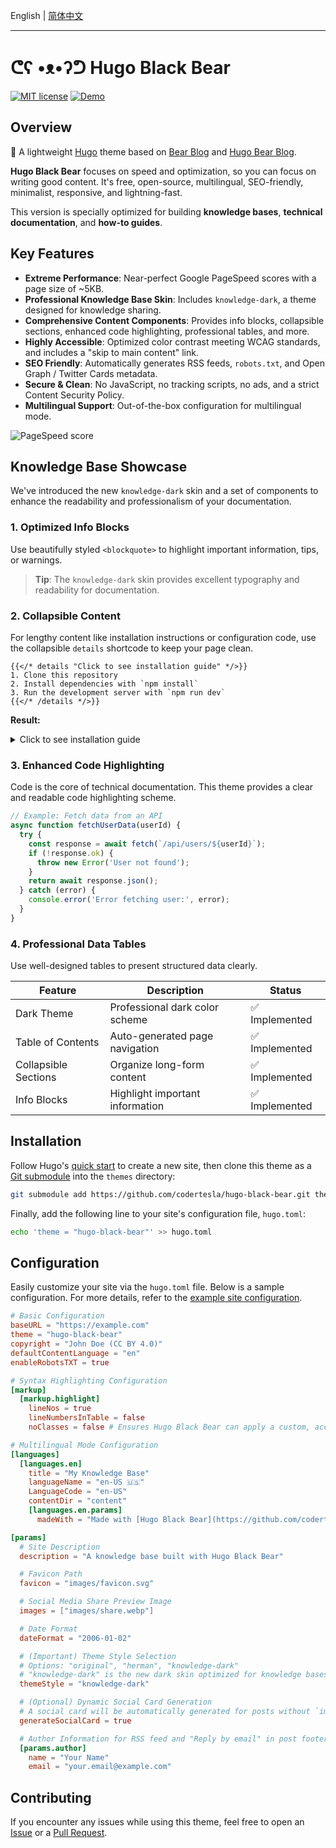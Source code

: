 English | [简体中文](README.zh-CN.md)
***

# ᕦʕ •ᴥ•ʔᕤ Hugo Black Bear

[![MIT license](https://img.shields.io/github/license/codertesla/hugo-black-bear)](https://github.com/codertesla/hugo-black-bear/blob/main/LICENSE)
[![Demo](https://img.shields.io/badge/Website-Demo-blue)](https://hugo-black-bear.pages.dev/)

## Overview

🐻 A lightweight [Hugo](https://gohugo.io/) theme based on [Bear Blog](https://bearblog.dev) and [Hugo Bear Blog](https://github.com/janraasch/hugo-bearblog).

**Hugo Black Bear** focuses on speed and optimization, so you can focus on writing good content. It's free, open-source, multilingual, SEO-friendly, minimalist, responsive, and lightning-fast.

This version is specially optimized for building **knowledge bases**, **technical documentation**, and **how-to guides**.

## Key Features

- **Extreme Performance**: Near-perfect Google PageSpeed scores with a page size of ~5KB.
- **Professional Knowledge Base Skin**: Includes `knowledge-dark`, a theme designed for knowledge sharing.
- **Comprehensive Content Components**: Provides info blocks, collapsible sections, enhanced code highlighting, professional tables, and more.
- **Highly Accessible**: Optimized color contrast meeting WCAG standards, and includes a "skip to main content" link.
- **SEO Friendly**: Automatically generates RSS feeds, `robots.txt`, and Open Graph / Twitter Cards metadata.
- **Secure & Clean**: No JavaScript, no tracking scripts, no ads, and a strict Content Security Policy.
- **Multilingual Support**: Out-of-the-box configuration for multilingual mode.

![PageSpeed score](https://raw.githubusercontent.com/codertesla/hugo-black-bear/main/images/pagespeed.avif)

## Knowledge Base Showcase

We've introduced the new `knowledge-dark` skin and a set of components to enhance the readability and professionalism of your documentation.

### 1. Optimized Info Blocks

Use beautifully styled `<blockquote>` to highlight important information, tips, or warnings.

> **Tip**: The `knowledge-dark` skin provides excellent typography and readability for documentation.

### 2. Collapsible Content

For lengthy content like installation instructions or configuration code, use the collapsible `details` shortcode to keep your page clean.

```go-html-template
{{</* details "Click to see installation guide" */>}}
1. Clone this repository
2. Install dependencies with `npm install`
3. Run the development server with `npm run dev`
{{</* /details */>}}
```

**Result:**
<details>
<summary>Click to see installation guide</summary>

1. Clone this repository
2. Install dependencies with `npm install`
3. Run the development server with `npm run dev`

</details>

### 3. Enhanced Code Highlighting

Code is the core of technical documentation. This theme provides a clear and readable code highlighting scheme.

```javascript
// Example: Fetch data from an API
async function fetchUserData(userId) {
  try {
    const response = await fetch(`/api/users/${userId}`);
    if (!response.ok) {
      throw new Error('User not found');
    }
    return await response.json();
  } catch (error) {
    console.error('Error fetching user:', error);
  }
}
```

### 4. Professional Data Tables

Use well-designed tables to present structured data clearly.

| Feature | Description | Status |
|---|---|---|
| Dark Theme | Professional dark color scheme | ✅ Implemented |
| Table of Contents | Auto-generated page navigation | ✅ Implemented |
| Collapsible Sections | Organize long-form content | ✅ Implemented |
| Info Blocks | Highlight important information | ✅ Implemented |

## Installation

Follow Hugo's [quick start](https://gohugo.io/getting-started/quick-start/) to create a new site, then clone this theme as a [Git submodule](https://git-scm.com/book/en/v2/Git-Tools-Submodules) into the `themes` directory:

```sh
git submodule add https://github.com/codertesla/hugo-black-bear.git themes/hugo-black-bear
```

Finally, add the following line to your site's configuration file, `hugo.toml`:

```sh
echo 'theme = "hugo-black-bear"' >> hugo.toml
```

## Configuration

Easily customize your site via the `hugo.toml` file. Below is a sample configuration. For more details, refer to the [example site configuration](https://github.com/codertesla/hugo-black-bear/blob/main/exampleSite/hugo.toml).

```toml
# Basic Configuration
baseURL = "https://example.com"
theme = "hugo-black-bear"
copyright = "John Doe (CC BY 4.0)"
defaultContentLanguage = "en"
enableRobotsTXT = true

# Syntax Highlighting Configuration
[markup]
  [markup.highlight]
    lineNos = true
    lineNumbersInTable = false
    noClasses = false # Ensures Hugo Black Bear can apply a custom, accessible highlight theme

# Multilingual Mode Configuration
[languages]
  [languages.en]
    title = "My Knowledge Base"
    languageName = "en-US 🇺🇸"
    LanguageCode = "en-US"
    contentDir = "content"
    [languages.en.params]
      madeWith = "Made with [Hugo Black Bear](https://github.com/codertesla/hugo-black-bear)"

[params]
  # Site Description
  description = "A knowledge base built with Hugo Black Bear"

  # Favicon Path
  favicon = "images/favicon.svg"

  # Social Media Share Preview Image
  images = ["images/share.webp"]

  # Date Format
  dateFormat = "2006-01-02"

  # (Important) Theme Style Selection
  # Options: "original", "herman", "knowledge-dark"
  # "knowledge-dark" is the new dark skin optimized for knowledge bases
  themeStyle = "knowledge-dark"

  # (Optional) Dynamic Social Card Generation
  # A social card will be automatically generated for posts without `images` in front matter
  generateSocialCard = true

  # Author Information for RSS feed and "Reply by email" in post footers
  [params.author]
    name = "Your Name"
    email = "your.email@example.com"
```

## Contributing

If you encounter any issues while using this theme, feel free to open an [Issue](https://github.com/codertesla/hugo-black-bear/issues) or a [Pull Request](https://github.com/codertesla/hugo-black-bear/pulls). 